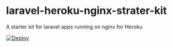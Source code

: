 # laravel-heroku-nginx-strater-kit
A starter kit for laravel apps running on nginx for Heroku

[![Deploy](https://www.herokucdn.com/deploy/button.svg)](https://heroku.com/deploy)
